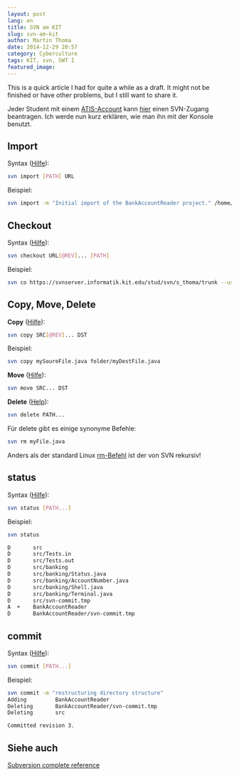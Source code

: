 ```yaml
---
layout: post
lang: en
title: SVN am KIT
slug: svn-am-kit
author: Martin Thoma
date: 2014-12-29 20:57
category: Cyberculture
tags: KIT, svn, SWT I
featured_image:
---
```

<div class="info">This is a quick article I had for quite a while as a draft.
It might not be finished or have other problems, but I still want to share
it.</div>

Jeder Student mit einem <a href="http://www.atis.uka.de/">ATIS-Account</a> kann <a href="http://www.atis.uka.de/1422.php">hier</a> einen SVN-Zugang beantragen. Ich werde nun kurz erklären, wie man ihn mit der Konsole benutzt.

<h2>Import</h2>
Syntax (<a href="http://svnbook.red-bean.com/en/1.6/svn.ref.svn.c.import.html">Hilfe</a>):

```bash
svn import [PATH] URL
```


Beispiel:

```bash
svn import -m "Initial import of the BankAccountReader project." /home/swt-user/BankAccountReader https://svnserver.informatik.kit.edu/stud/svn/s_thoma/trunk/BankAccountReader
```


<h2>Checkout</h2>
Syntax (<a href="http://svnbook.red-bean.com/en/1.6/svn.ref.svn.c.checkout.html">Hilfe</a>):

```bash
svn checkout URL[@REV]... [PATH]
```


Beispiel:

```bash
svn co https://svnserver.informatik.kit.edu/stud/svn/s_thoma/trunk --username s_thoma
```


<h2>Copy, Move, Delete</h2>
<strong>Copy</strong> (<a href="http://svnbook.red-bean.com/en/1.6/svn.ref.svn.c.copy.html">Hilfe</a>):

```bash
svn copy SRC[@REV]... DST
```


Beispiel:

```bash
svn copy mySoureFile.java folder/myDestFile.java
```


<strong>Move</strong> (<a href="http://svnbook.red-bean.com/en/1.6/svn.ref.svn.c.move.html">Hilfe</a>):

```bash
svn move SRC... DST
```


<strong>Delete</strong> (<a href="http://svnbook.red-bean.com/en/1.7/svn.ref.svn.c.delete.html">Help</a>):

```bash
svn delete PATH...
```


Für delete gibt es einige synonyme Befehle:

```bash
svn rm myFile.java
```


Anders als der standard Linux <a href="http://linux.die.net/man/1/rm">rm-Befehl</a> ist der von SVN rekursiv!

<h2>status</h2>
Syntax (<a href="http://svnbook.red-bean.com/en/1.6/svn.ref.svn.c.status.html">Hilfe</a>):

```bash
svn status [PATH...]
```


Beispiel:
```bash
svn status

D       src
D       src/Tests.in
D       src/Tests.out
D       src/banking
D       src/banking/Status.java
D       src/banking/AccountNumber.java
D       src/banking/Shell.java
D       src/banking/Terminal.java
D       src/svn-commit.tmp
A  +    BankAccountReader
D       BankAccountReader/svn-commit.tmp
```

<h2>commit</h2>
Syntax (<a href="http://svnbook.red-bean.com/en/1.6/svn.ref.svn.c.commit.html">Hilfe</a>):

```bash
svn commit [PATH...]
```


Beispiel:
```bash
svn commit -m "restructuring directory structure"
Adding         BankAccountReader
Deleting       BankAccountReader/svn-commit.tmp
Deleting       src

Committed revision 3.
```

<h2>Siehe auch</h2>
<a href="http://svnbook.red-bean.com/en/1.6/svn.ref.html">Subversion complete reference</a>
